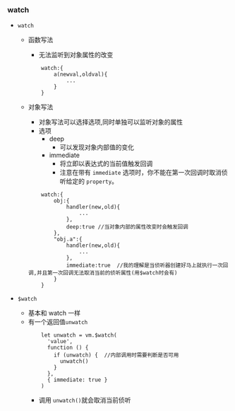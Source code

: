 ### watch

- `watch`

  - 函数写法
    - 无法监听到对象属性的改变
    ```
        watch:{
            a(newval,oldval){
                ...
            }
        }
    ```
  - 对象写法

    - 对象写法可以选择选项,同时单独可以监听对象的属性
    - 选项
      - deep
        - 可以发现对象内部值的变化
      - immediate
        - 将立即以表达式的当前值触发回调
        - 注意在带有 `immediate` 选项时，你不能在第一次回调时取消侦听给定的 `property`。

    ```
        watch:{
            obj:{
                handler(new,old){
                    ...
                },
                deep:true //当对象内部的属性改变时会触发回调
            },
            "obj.a":{
                handler(new,old){
                    ...
                },
                immediate:true  //我的理解是当侦听器创建好马上就执行一次回调,并且第一次回调无法取消当前的侦听属性(用$watch时会有)
            }
        }
    ```

- `$watch`
  - 基本和 watch 一样
  - 有一个返回值`unwatch`
    ```
        let unwatch = vm.$watch(
          'value',
          function () {
            if (unwatch) {  //内部调用时需要判断是否可用
              unwatch()
            }
          },
          { immediate: true }
        )
    ```
    - 调用 `unwatch()`就会取消当前侦听
